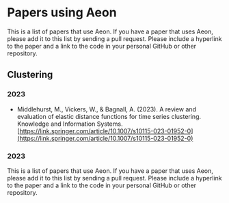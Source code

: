# Papers using Aeon


This is a list of papers that use Aeon. If you have a paper that uses Aeon, please add it to this list by sending a pull request. Please include a hyperlink to the paper and a link to the code in your personal GitHub or other repository.

## Clustering

### 2023

* Middlehurst, M., Vickers, W., & Bagnall, A. (2023). A review and evaluation of elastic distance functions for time series clustering. Knowledge and Information Systems. [https://link.springer.com/article/10.1007/s10115-023-01952-0](https://link.springer.com/article/10.1007/s10115-023-01952-0)
### 2023
This is a list of papers that use Aeon. If you have a paper that uses Aeon, please add it to this list by sending a pull request. Please include a hyperlink to the paper and a link to the code in your personal GitHub or other repository.
